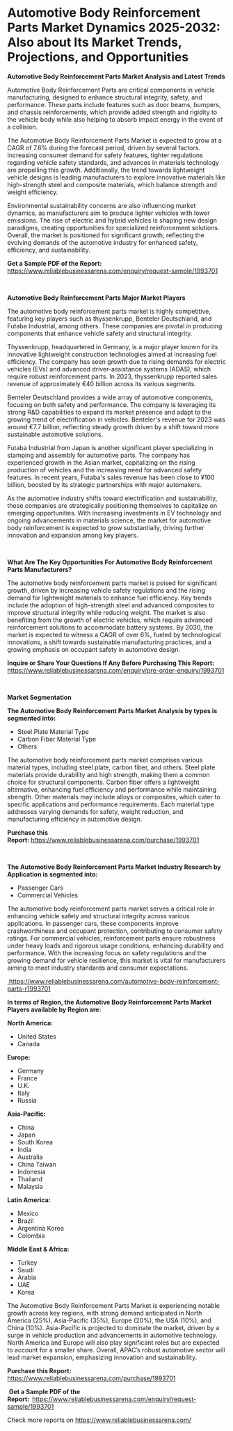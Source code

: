 <p><h1>Automotive Body Reinforcement Parts Market Dynamics 2025-2032: Also about Its Market Trends, Projections, and Opportunities</h1></p><p><strong>Automotive Body Reinforcement Parts Market Analysis and Latest Trends</strong></p>
<p><p>Automotive Body Reinforcement Parts are critical components in vehicle manufacturing, designed to enhance structural integrity, safety, and performance. These parts include features such as door beams, bumpers, and chassis reinforcements, which provide added strength and rigidity to the vehicle body while also helping to absorb impact energy in the event of a collision.</p><p>The Automotive Body Reinforcement Parts Market is expected to grow at a CAGR of 7.6% during the forecast period, driven by several factors. Increasing consumer demand for safety features, tighter regulations regarding vehicle safety standards, and advances in materials technology are propelling this growth. Additionally, the trend towards lightweight vehicle designs is leading manufacturers to explore innovative materials like high-strength steel and composite materials, which balance strength and weight efficiency.</p><p>Environmental sustainability concerns are also influencing market dynamics, as manufacturers aim to produce lighter vehicles with lower emissions. The rise of electric and hybrid vehicles is shaping new design paradigms, creating opportunities for specialized reinforcement solutions. Overall, the market is positioned for significant growth, reflecting the evolving demands of the automotive industry for enhanced safety, efficiency, and sustainability.</p></p>
<p><strong>Get a Sample PDF of the Report:&nbsp;</strong> <a href="https://www.reliablebusinessarena.com/enquiry/request-sample/1993701?utm_campaign=1420&utm_medium=2&utm_source=Github&utm_content=ia&utm_term=15012025&utm_id=automotive-body-reinforcement-parts">https://www.reliablebusinessarena.com/enquiry/request-sample/1993701</a></p>
<p>&nbsp;</p>
<p><strong>Automotive Body Reinforcement Parts Major Market Players</strong></p>
<p><p>The automotive body reinforcement parts market is highly competitive, featuring key players such as thyssenkrupp, Benteler Deutschland, and Futaba Industrial, among others. These companies are pivotal in producing components that enhance vehicle safety and structural integrity.</p><p>Thyssenkrupp, headquartered in Germany, is a major player known for its innovative lightweight construction technologies aimed at increasing fuel efficiency. The company has seen growth due to rising demands for electric vehicles (EVs) and advanced driver-assistance systems (ADAS), which require robust reinforcement parts. In 2023, thyssenkrupp reported sales revenue of approximately €40 billion across its various segments.</p><p>Benteler Deutschland provides a wide array of automotive components, focusing on both safety and performance. The company is leveraging its strong R&D capabilities to expand its market presence and adapt to the growing trend of electrification in vehicles. Benteler's revenue for 2023 was around €7.7 billion, reflecting steady growth driven by a shift toward more sustainable automotive solutions.</p><p>Futaba Industrial from Japan is another significant player specializing in stamping and assembly for automotive parts. The company has experienced growth in the Asian market, capitalizing on the rising production of vehicles and the increasing need for advanced safety features. In recent years, Futaba's sales revenue has been close to ¥100 billion, boosted by its strategic partnerships with major automakers.</p><p>As the automotive industry shifts toward electrification and sustainability, these companies are strategically positioning themselves to capitalize on emerging opportunities. With increasing investments in EV technology and ongoing advancements in materials science, the market for automotive body reinforcement is expected to grow substantially, driving further innovation and expansion among key players.</p></p>
<p>&nbsp;</p>
<p><strong>What Are The Key Opportunities For Automotive Body Reinforcement Parts Manufacturers?</strong></p>
<p><p>The automotive body reinforcement parts market is poised for significant growth, driven by increasing vehicle safety regulations and the rising demand for lightweight materials to enhance fuel efficiency. Key trends include the adoption of high-strength steel and advanced composites to improve structural integrity while reducing weight. The market is also benefiting from the growth of electric vehicles, which require advanced reinforcement solutions to accommodate battery systems. By 2030, the market is expected to witness a CAGR of over 6%, fueled by technological innovations, a shift towards sustainable manufacturing practices, and a growing emphasis on occupant safety in automotive design.</p></p>
<p><strong>Inquire or Share Your Questions If Any Before Purchasing This Report:</strong> <a href="https://www.reliablebusinessarena.com/enquiry/pre-order-enquiry/1993701?utm_campaign=1420&utm_medium=2&utm_source=Github&utm_content=ia&utm_term=15012025&utm_id=automotive-body-reinforcement-parts">https://www.reliablebusinessarena.com/enquiry/pre-order-enquiry/1993701</a></p>
<p>&nbsp;</p>
<p><strong>Market Segmentation</strong></p>
<p><strong>The Automotive Body Reinforcement Parts Market Analysis by types is segmented into:</strong></p>
<p><ul><li>Steel Plate Material Type</li><li>Carbon Fiber Material Type</li><li>Others</li></ul></p>
<p><p>The automotive body reinforcement parts market comprises various material types, including steel plate, carbon fiber, and others. Steel plate materials provide durability and high strength, making them a common choice for structural components. Carbon fiber offers a lightweight alternative, enhancing fuel efficiency and performance while maintaining strength. Other materials may include alloys or composites, which cater to specific applications and performance requirements. Each material type addresses varying demands for safety, weight reduction, and manufacturing efficiency in automotive design.</p></p>
<p><strong>Purchase this Report:&nbsp;</strong><a href="https://www.reliablebusinessarena.com/purchase/1993701?utm_campaign=1420&utm_medium=2&utm_source=Github&utm_content=ia&utm_term=15012025&utm_id=automotive-body-reinforcement-parts">https://www.reliablebusinessarena.com/purchase/1993701</a></p>
<p>&nbsp;</p>
<p><strong>The Automotive Body Reinforcement Parts Market Industry Research by Application is segmented into:</strong></p>
<p><ul><li>Passenger Cars</li><li>Commercial Vehicles</li></ul></p>
<p><p>The automotive body reinforcement parts market serves a critical role in enhancing vehicle safety and structural integrity across various applications. In passenger cars, these components improve crashworthiness and occupant protection, contributing to consumer safety ratings. For commercial vehicles, reinforcement parts ensure robustness under heavy loads and rigorous usage conditions, enhancing durability and performance. With the increasing focus on safety regulations and the growing demand for vehicle resilience, this market is vital for manufacturers aiming to meet industry standards and consumer expectations.</p></p>
<p><a href="https://www.reliablebusinessarena.com/automotive-body-reinforcement-parts-r1993701?utm_campaign=1420&utm_medium=2&utm_source=Github&utm_content=ia&utm_term=15012025&utm_id=automotive-body-reinforcement-parts">&nbsp;https://www.reliablebusinessarena.com/automotive-body-reinforcement-parts-r1993701</a></p>
<p><strong>In terms of Region, the Automotive Body Reinforcement Parts Market Players available by Region are:</strong></p>
<p>
    <p> <strong> North America: </strong>
        <ul>
            <li>United States</li>
            <li>Canada</li>
        </ul>
        </p> 
    <p> <strong> Europe: </strong>
        <ul>
            <li>Germany</li>
            <li>France</li>
            <li>U.K.</li>
            <li>Italy</li>
            <li>Russia</li>
        </ul>
        </p> 
    <p> <strong> Asia-Pacific: </strong>
        <ul>
            <li>China</li>
            <li>Japan</li>
            <li>South Korea</li>
            <li>India</li>
            <li>Australia</li>
            <li>China Taiwan</li>
            <li>Indonesia</li>
            <li>Thailand</li>
            <li>Malaysia</li>
        </ul>
        </p> 
    <p> <strong> Latin America: </strong>
        <ul>
            <li>Mexico</li>
            <li>Brazil</li>
            <li>Argentina Korea</li>
            <li>Colombia</li>
        </ul>
        </p> 
    <p> <strong> Middle East & Africa: </strong>
        <ul>
            <li>Turkey</li>
            <li>Saudi</li>
            <li>Arabia</li>
            <li>UAE</li>
            <li>Korea</li>
        </ul>
    </p>
    </p>
<p><p>The Automotive Body Reinforcement Parts Market is experiencing notable growth across key regions, with strong demand anticipated in North America (25%), Asia-Pacific (35%), Europe (20%), the USA (10%), and China (10%). Asia-Pacific is projected to dominate the market, driven by a surge in vehicle production and advancements in automotive technology. North America and Europe will also play significant roles but are expected to account for a smaller share. Overall, APAC’s robust automotive sector will lead market expansion, emphasizing innovation and sustainability.</p></p>
<p><strong>Purchase this Report: </strong><a href="https://www.reliablebusinessarena.com/purchase/1993701?utm_campaign=1420&utm_medium=2&utm_source=Github&utm_content=ia&utm_term=15012025&utm_id=automotive-body-reinforcement-parts">https://www.reliablebusinessarena.com/purchase/1993701</a></p>
<p>&nbsp;<strong>Get a Sample PDF of the Report:&nbsp;&nbsp;</strong><a href="https://www.reliablebusinessarena.com/enquiry/request-sample/1993701?utm_campaign=1420&utm_medium=2&utm_source=Github&utm_content=ia&utm_term=15012025&utm_id=automotive-body-reinforcement-parts">https://www.reliablebusinessarena.com/enquiry/request-sample/1993701</a></p>
<p><strong></strong></p>
<p>Check more reports on <a href="https://www.reliablebusinessarena.com/?utm_campaign=1420&utm_medium=2&utm_source=Github&utm_content=ia&utm_term=15012025&utm_id=automotive-body-reinforcement-parts">https://www.reliablebusinessarena.com/</a></p>